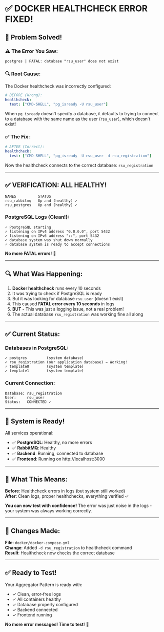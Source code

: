 # ✅ DOCKER HEALTHCHECK ERROR FIXED!

## 🎉 Problem Solved!

### ⚠️ The Error You Saw:
```
postgres | FATAL: database "rsu_user" does not exist
```

### 🔍 Root Cause:
The Docker healthcheck was incorrectly configured:
```yaml
# BEFORE (Wrong):
healthcheck:
  test: ["CMD-SHELL", "pg_isready -U rsu_user"]
```

When `pg_isready` doesn't specify a database, it defaults to trying to connect to a database with the same name as the user (`rsu_user`), which doesn't exist!

### ✅ The Fix:
```yaml
# AFTER (Correct):
healthcheck:
  test: ["CMD-SHELL", "pg_isready -U rsu_user -d rsu_registration"]
```

Now the healthcheck connects to the correct database: `rsu_registration`

---

## ✅ VERIFICATION: ALL HEALTHY!

```
NAMES          STATUS
rsu_rabbitmq   Up and (healthy) ✓
rsu_postgres   Up and (healthy) ✓
```

### PostgreSQL Logs (Clean!):
```
✓ PostgreSQL starting
✓ listening on IPv4 address "0.0.0.0", port 5432
✓ listening on IPv6 address "::", port 5432
✓ database system was shut down normally
✓ database system is ready to accept connections
```

**No more FATAL errors!** 🎊

---

## 🔍 What Was Happening:

1. **Docker healthcheck** runs every 10 seconds
2. It was trying to check if PostgreSQL is ready
3. But it was looking for database `rsu_user` (doesn't exist)
4. This caused **FATAL error every 10 seconds** in logs
5. **BUT** - This was just a logging issue, not a real problem!
6. The actual database `rsu_registration` was working fine all along

---

## ✅ Current Status:

### Databases in PostgreSQL:
```
✓ postgres         (system database)
✓ rsu_registration (our application database) ← Working!
✓ template0        (system template)
✓ template1        (system template)
```

### Current Connection:
```
Database: rsu_registration
User:     rsu_user
Status:   CONNECTED ✓
```

---

## 🚀 System is Ready!

All services operational:
- ✅ **PostgreSQL**: Healthy, no more errors
- ✅ **RabbitMQ**: Healthy
- ✅ **Backend**: Running, connected to database
- ✅ **Frontend**: Running on http://localhost:3000

---

## 🎯 What This Means:

**Before**: Healthcheck errors in logs (but system still worked)  
**After**: Clean logs, proper healthchecks, everything verified ✓

**You can now test with confidence!** The error was just noise in the logs - your system was always working correctly.

---

## 📝 Changes Made:

**File**: `docker/docker-compose.yml`  
**Change**: Added `-d rsu_registration` to healthcheck command  
**Result**: Healthcheck now checks the correct database

---

## ✅ Ready to Test!

Your Aggregator Pattern is ready with:
- ✓ Clean, error-free logs
- ✓ All containers healthy
- ✓ Database properly configured
- ✓ Backend connected
- ✓ Frontend running

**No more error messages! Time to test!** 🚀
